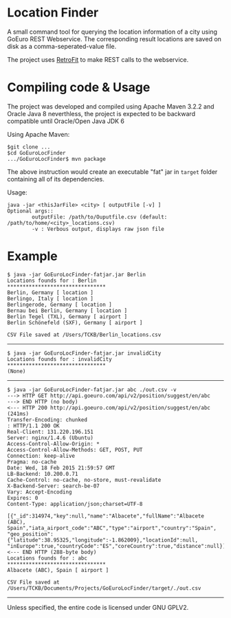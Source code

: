 # Location Finder

A small command tool for querying the location information of a city  using GoEuro REST Webservice. The corresponding result locations are saved on disk as a comma-seperated-value file.

The project uses [RetroFit](http://square.github.io/retrofit/) to make REST calls to the webservice.

Compiling code & Usage
===========
The project was developed  and compiled using Apache Maven 3.2.2 and Oracle Java 8
neverthless, the project is expected to be backward compatible until Oracle/Open Java JDK 6

Using Apache Maven:

```
$git clone ...
$cd GoEuroLocFinder
.../GoEuroLocFinder$ mvn package

```

The above instruction would create an executable "fat" jar in `target` folder containing all of its dependencies.

Usage:

```
java -jar <thisJarFile> <city> [ outputFile [-v] ]
Optional args::
	 	outputFile: /path/to/Ouputfile.csv (default: /path/to/home/<city>_locations.csv)
		-v : Verbous output, displays raw json file
```


Example
======


```
$ java -jar GoEuroLocFinder-fatjar.jar Berlin
Locations founds for : Berlin
********************************
Berlin, Germany [ location ]
Berlingo, Italy [ location ]
Berlingerode, Germany [ location ]
Bernau bei Berlin, Germany [ location ]
Berlin Tegel (TXL), Germany [ airport ]
Berlin Schönefeld (SXF), Germany [ airport ]

CSV File saved at /Users/TCKB/Berlin_locations.csv
```
---

```
$ java -jar GoEuroLocFinder-fatjar.jar invalidCity
Locations founds for : invalidCity
********************************
(None)
```
---

```
$ java -jar GoEuroLocFinder-fatjar.jar abc ./out.csv -v
---> HTTP GET http://api.goeuro.com/api/v2/position/suggest/en/abc
---> END HTTP (no body)
<--- HTTP 200 http://api.goeuro.com/api/v2/position/suggest/en/abc (241ms)
Transfer-Encoding: chunked
: HTTP/1.1 200 OK
Real-Client: 131.220.196.151
Server: nginx/1.4.6 (Ubuntu)
Access-Control-Allow-Origin: *
Access-Control-Allow-Methods: GET, POST, PUT
Connection: keep-alive
Pragma: no-cache
Date: Wed, 18 Feb 2015 21:59:57 GMT
LB-Backend: 10.200.0.71
Cache-Control: no-cache, no-store, must-revalidate
X-Backend-Server: search-be-07
Vary: Accept-Encoding
Expires: 0
Content-Type: application/json;charset=UTF-8

[{"_id":314974,"key":null,"name":"Albacete","fullName":"Albacete (ABC), Spain","iata_airport_code":"ABC","type":"airport","country":"Spain",
"geo_position":{"latitude":38.95325,"longitude":-1.862009},"locationId":null,
"inEurope":true,"countryCode":"ES","coreCountry":true,"distance":null}]
<--- END HTTP (288-byte body)
Locations founds for : abc
********************************
Albacete (ABC), Spain [ airport ]

CSV File saved at /Users/TCKB/Documents/Projects/GoEuroLocFinder/target/./out.csv
```
----
Unless specified, the entire code is licensed under GNU GPLV2.
